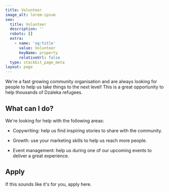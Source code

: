 ```yaml
---
title: Volunteer
image_alt: lorem-ipsum
seo:
  title: Volunteer
  description: ''
  robots: []
  extra:
    - name: 'og:title'
      value: Volunteer
      keyName: property
      relativeUrl: false
  type: stackbit_page_meta
layout: page
---
```

We're a fast growing community organisation and are always looking for people to help us take things to the next level! This is a great opportunity to help thousands of Dzaleka refugees.

## What can I do?

We're looking for help with the following areas:

*   Copywriting: help us find inspiring stories to share with the community.

*   Growth: use your marketing skills to help us reach more people.

*   Event management: help us during one of our upcoming events to deliver a great experience.

## Apply

If this sounds like it's for you, apply here.
